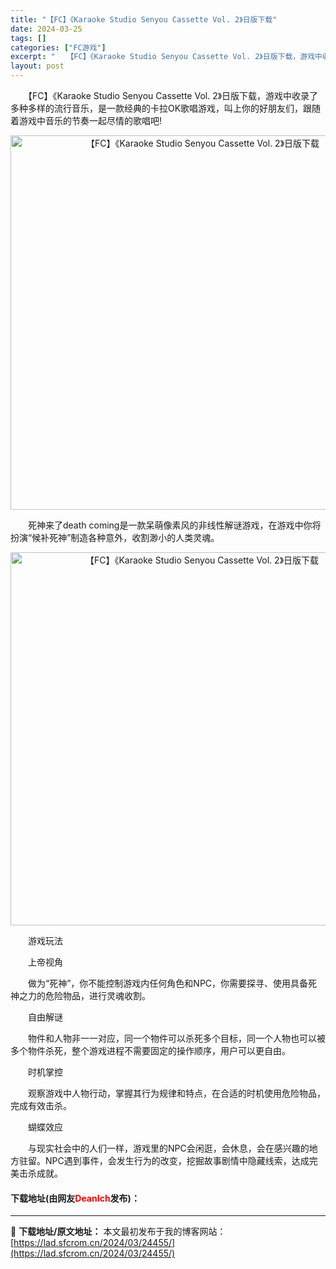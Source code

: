 ```yaml
---
title: "【FC】《Karaoke Studio Senyou Cassette Vol. 2》日版下载"
date: 2024-03-25
tags: []
categories: ["FC游戏"]
excerpt: "　　【FC】《Karaoke Studio Senyou Cassette Vol. 2》日版下载，游戏中收录了多种多样的流行音乐，是一款经典的卡拉OK歌唱游戏，叫上你的好朋友们，跟随着游戏中音乐的节奏一起尽情的歌唱吧! 　　死神来了death coming是一款呆萌像素风的非线性解谜游戏，在游戏中&hellip;"
layout: post
---
```


 <p>　　【FC】《Karaoke Studio Senyou Cassette Vol. 2》日版下载，游戏中收录了多种多样的流行音乐，是一款经典的卡拉OK歌唱游戏，叫上你的好朋友们，跟随着游戏中音乐的节奏一起尽情的歌唱吧!</p> <p align="center"><img align="" border="0" src="https://lad.sfcrom.cn/wp-content/uploads/2024/03/20240325_6601940cd227a.png" width="599" alt="【FC】《Karaoke Studio Senyou Cassette Vol. 2》日版下载" /></p> <p>　　死神来了death coming是一款呆萌像素风的非线性解谜游戏，在游戏中你将扮演&ldquo;候补死神&rdquo;制造各种意外，收割渺小的人类灵魂。</p> <p align="center"><img align="" border="0" src="https://lad.sfcrom.cn/wp-content/uploads/2024/03/20240325_6601940e4f8f8.png" width="597" alt="【FC】《Karaoke Studio Senyou Cassette Vol. 2》日版下载" /></p> <p>　　游戏玩法</p> <p>　　上帝视角</p> <p>　　做为&ldquo;死神&rdquo;，你不能控制游戏内任何角色和NPC，你需要探寻、使用具备死神之力的危险物品，进行灵魂收割。</p> <p>　　自由解谜</p> <p>　　物件和人物非一一对应，同一个物件可以杀死多个目标，同一个人物也可以被多个物件杀死，整个游戏进程不需要固定的操作顺序，用户可以更自由。</p> <p>　　时机掌控</p> <p>　　观察游戏中人物行动，掌握其行为规律和特点，在合适的时机使用危险物品，完成有效击杀。</p> <p>　　蝴蝶效应</p> <p>　　与现实社会中的人们一样，游戏里的NPC会闲逛，会休息，会在感兴趣的地方驻留。NPC遇到事件，会发生行为的改变，挖掘故事剧情中隐藏线索，达成完美击杀成就。</p> <p><h4>下载地址(由网友<font color="red">DeanIch</font>发布)：</h4></p> 

---
📖 **下载地址/原文地址：** 本文最初发布于我的博客网站：[https://lad.sfcrom.cn/2024/03/24455/](https://lad.sfcrom.cn/2024/03/24455/)
